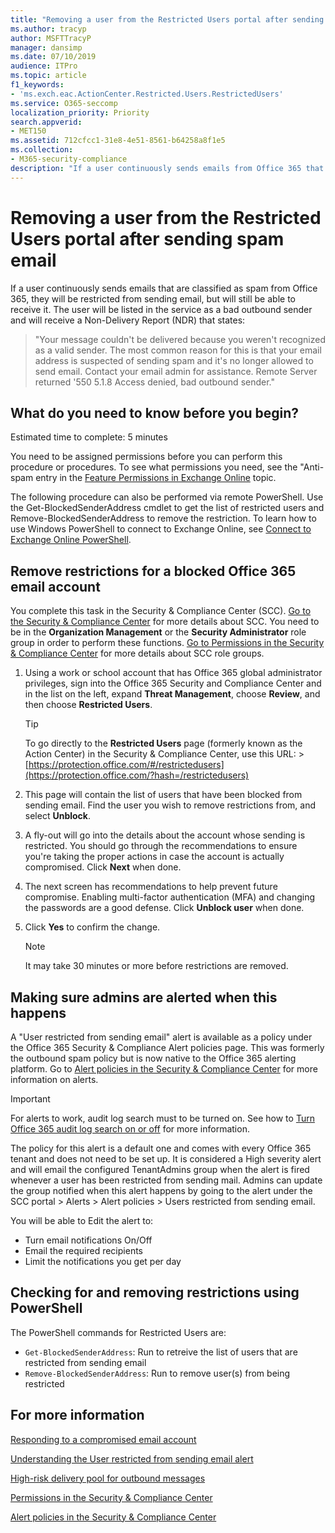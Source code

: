 ```yaml
---
title: "Removing a user from the Restricted Users portal after sending spam email"
ms.author: tracyp
author: MSFTTracyP
manager: dansimp
ms.date: 07/10/2019
audience: ITPro
ms.topic: article
f1_keywords:
- 'ms.exch.eac.ActionCenter.Restricted.Users.RestrictedUsers'
ms.service: O365-seccomp
localization_priority: Priority
search.appverid:
- MET150
ms.assetid: 712cfcc1-31e8-4e51-8561-b64258a8f1e5
ms.collection:
- M365-security-compliance
description: "If a user continuously sends emails from Office 365 that are classified as spam, they will be restricted from sending any more messages."
---
```


# Removing a user from the Restricted Users portal after sending spam email

If a user continuously sends emails that are classified as spam from Office 365, they will be restricted from sending email, but will still be able to receive it. The user will be listed in the service as a bad outbound sender and will receive a Non-Delivery Report (NDR) that states:

> "Your message couldn't be delivered because you weren't recognized as a valid sender. The most common reason for this is that 
> your email address is suspected of sending spam and it's no longer allowed to send email.  Contact  your email admin for
> assistance. Remote Server returned '550 5.1.8 Access denied, bad outbound sender."

## What do you need to know before you begin?
<a name="sectionSection0"> </a>

Estimated time to complete: 5 minutes
  
You need to be assigned permissions before you can perform this procedure or procedures. To see what permissions you need, see the "Anti-spam entry in the [Feature Permissions in Exchange Online](https://technet.microsoft.com/library/15073ce1-0917-403b-8839-02a2ebc96e16.aspx) topic.

The following procedure can also be performed via remote PowerShell. Use the Get-BlockedSenderAddress cmdlet to get the list of restricted users and Remove-BlockedSenderAddress to remove the restriction. To learn how to use Windows PowerShell to connect to Exchange Online, see [Connect to Exchange Online PowerShell](https://go.microsoft.com/fwlink/p/?linkid=396554).

## Remove restrictions for a blocked Office 365 email account

You complete this task in the Security & Compliance Center (SCC). [Go to the Security & Compliance Center](../../compliance/go-to-the-securitycompliance-center.md) for more details about SCC. You need to be in the **Organization Management** or the **Security Administrator** role group in order to perform these functions. [Go to Permissions in the Security & Compliance Center](permissions-in-the-security-and-compliance-center.md) for more details about SCC role groups.

1. Using a work or school account that has Office 365 global administrator privileges, sign into the Office 365 Security and Compliance Center and in the list on the left, expand **Threat Management**, choose **Review**, and then choose **Restricted Users**.
    
    > [!TIP]
    > To go directly to the **Restricted Users** page (formerly known as the Action Center) in the Security &amp; Compliance Center, use this URL: > [https://protection.office.com/#/restrictedusers](https://protection.office.com/?hash=/restrictedusers)

2. This page will contain the list of users that have been blocked from sending email.  Find the user you wish to remove restrictions from, and select **Unblock**.

3. A fly-out will go into the details about the account whose sending is restricted. You should go through the recommendations to ensure you're taking the proper actions in case the account is actually compromised. Click **Next** when done.

4. The next screen has recommendations to help prevent future compromise. Enabling multi-factor authentication (MFA) and changing the passwords are a good defense. Click **Unblock user** when done.

5. Click **Yes** to confirm the change.

    > [!NOTE]
    > It may take 30 minutes or more before restrictions are removed. 

## Making sure admins are alerted when this happens

A "User restricted from sending email" alert is available as a policy under the Office 365 Security & Compliance Alert policies page. This was formerly the outbound spam policy but is now native to the Office 365 alerting platform. Go to [Alert policies in the Security & Compliance Center](../../compliance/alert-policies.md) for more information on alerts.

> [!IMPORTANT]
> For alerts to work, audit log search must to be turned on. See how to [Turn Office 365 audit log search on or off](../../compliance/turn-audit-log-search-on-or-off.md) for more information.

The policy for this alert is a default one and comes with every Office 365 tenant and does not need to be set up. It is considered a High severity alert and will email the configured TenantAdmins group when the alert is fired whenever a user has been restricted from sending mail. Admins can update the group notified when this alert happens by going to the alert under the SCC portal > Alerts > Alert policies > Users restricted from sending email.

You will be able to Edit the alert to:
- Turn email notifications On/Off
- Email the required recipients
- Limit the notifications you get per day

## Checking for and removing restrictions using PowerShell
The PowerShell commands for Restricted Users are:
- `Get-BlockedSenderAddress`: Run to retreive the list of users that are restricted from sending email
- `Remove-BlockedSenderAddress`: Run to remove user(s) from being restricted

## For more information

[Responding to a compromised email account](../../compliance/responding-to-a-compromised-email-account.md)

[Understanding the User restricted from sending email alert](https://docs.microsoft.com/office365/securitycompliance/alert-policies)

[High-risk delivery pool for outbound messages](high-risk-delivery-pool-for-outbound-messages.md)

[Permissions in the Security & Compliance Center](permissions-in-the-security-and-compliance-center.md)

[Alert policies in the Security & Compliance Center](https://docs.microsoft.com/office365/securitycompliance/alert-policies)

